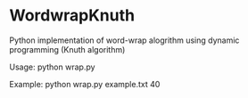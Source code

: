 WordwrapKnuth
=============

Python implementation of word-wrap alogrithm using dynamic programming (Knuth algorithm)

Usage:
python wrap.py <filename> <maxwidth>

Example:
python wrap.py example.txt 40

